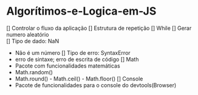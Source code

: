 # Algorítimos-e-Logica-em-JS

[] Controlar o fluxo da aplicação 
[] Estrutura de repetição
 [] While
[] Gerar numero aleatório  
[] Tipo de dado: NaN
  - Não é um número
[] Tipo de erro: SyntaxError
  - erro de sintaxe; erro de escrita de código
[] Math
  - Pacote com funcionalidades matemáticas
  - Math.random()
  - Math.round() - Math.ceil() - Math.floor()
[] Console
  - Pacote de funcionalidades para o console do devtools(Browser)